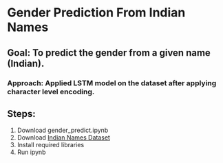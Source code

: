 # Gender Prediction From Indian Names

## Goal: To predict the gender from a given name (Indian).
### Approach: Applied LSTM model on the dataset after applying character level encoding.
## Steps: 
1. Download gender_predict.ipynb
2. Download [Indian Names Dataset](https://www.kaggle.com/chaitanyapatil7/indian-names)
3. Install required libraries
4. Run ipynb
